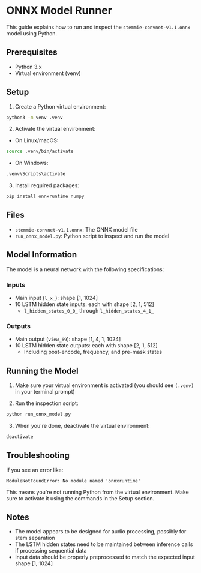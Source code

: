 # ONNX Model Runner

This guide explains how to run and inspect the `stemmie-convnet-v1.1.onnx` model using Python.

## Prerequisites

- Python 3.x
- Virtual environment (venv)

## Setup

1. Create a Python virtual environment:

```bash
python3 -m venv .venv
```

2. Activate the virtual environment:

- On Linux/macOS:
```bash
source .venv/bin/activate
```
- On Windows:
```bash
.venv\Scripts\activate
```

3. Install required packages:

```bash
pip install onnxruntime numpy
```

## Files

- `stemmie-convnet-v1.1.onnx`: The ONNX model file
- `run_onnx_model.py`: Python script to inspect and run the model

## Model Information

The model is a neural network with the following specifications:

### Inputs
- Main input (`l_x_`): shape [1, 1024]
- 10 LSTM hidden state inputs: each with shape [2, 1, 512]
  - `l_hidden_states_0_0_` through `l_hidden_states_4_1_`

### Outputs
- Main output (`view_69`): shape [1, 4, 1, 1024]
- 10 LSTM hidden state outputs: each with shape [2, 1, 512]
  - Including post-encode, frequency, and pre-mask states

## Running the Model

1. Make sure your virtual environment is activated (you should see `(.venv)` in your terminal prompt)

2. Run the inspection script:
```bash
python run_onnx_model.py
```

3. When you're done, deactivate the virtual environment:
```bash
deactivate
```

## Troubleshooting

If you see an error like:
```
ModuleNotFoundError: No module named 'onnxruntime'
```
This means you're not running Python from the virtual environment. Make sure to activate it using the commands in the Setup section.

## Notes

- The model appears to be designed for audio processing, possibly for stem separation
- The LSTM hidden states need to be maintained between inference calls if processing sequential data
- Input data should be properly preprocessed to match the expected input shape [1, 1024] 